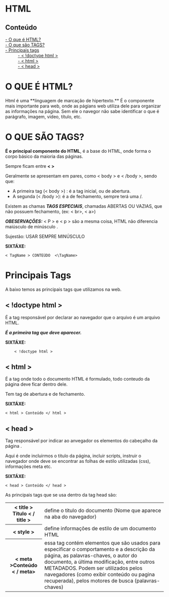 # HTML

## Conteúdo
<dl>
<dt>
     <a href="#HTML">- O que é HTML?</a>
</dt>
<dt>
     <a href="#TAG">- O que são TAGS?</a>
</dt>
<dt>
     <a href="#PrincTags">- Principais tags</a>
</dt>
        <dd> 
             <a href="#doctype">- < !doctype html ></a>
         </dd>
         <dd>
               <a href="#htmlTag">- <  html ></a>
         </dd>
	 <dd>
               <a href="#headTag">- <  head ></a>
         </dd>

</dl>


 <h1 id="HTML"> O QUE É HTML?</h1>
Html é uma **linguagem de marcação de hipertexto.** É o componente mais importante para web, onde as págians web utiliza dele para organizar as informações na página.
Sem ele o navegor não sabe identificar o que é parágrafo, imagem, video, título, etc.


 <h1 id="TAG"> O QUE SÃO TAGS?</h1>
 
**É o principal componente do HTML**, é a base do HTML, onde forma o corpo básico da maioria das páginas. 

Sempre ficam entre **< >**

Geralmente se apresentam em pares, como < body > e < /body >, sendo que: 
- A primeira tag (< body >) : é a tag inicial, ou de abertura.
- A segunda  (< /body >): é a de fechamento, sempre terá uma /.

Existem as chamas ***TAGS ESPECIAIS***, chamadas ABERTAS OU VAZIAS, que não possuem fechamento, (ex:  < br>, < a>) 

***OBESERVAÇÕES:***
   < P >  e < p > são a mesma coisa, HTML não diferencia maiúsculo de minúsculo .
   
 Sujestão: USAR SEMPRE MINÚSCULO 


**SIXTÁXE:**

	< TagName > CONTEÚDO  <\TagName> 

 <h1 id="PrincTags"> Principais Tags</h1>
 
A baixo temos as principais tags que utilizamos na web.

<h2 id="doctype"> < !doctype html > </h2>
É a tag responsável por declarar ao navegador que o arquivo é um arquivo HTML.


***É a primeira tag que deve aparecer.***

**SIXTÁXE:**

		< !doctype html > 

<h2 id="htmlTag"> <  html > </h2>
É a tag onde todo o documento HTML é formulado, todo conteudo da página deve ficar dentro dele.

Tem tag de abertura e de fechamento.

**SIXTÁXE:**

	< html > Conteúdo </ html > 

<h2 id="headTag"> <  head >  </h2>

Tag responsável por indicar ao anvegador os elementos do cabeçalho da página .

Aqui é onde incluirmos o titulo da página, incluir scripts, instruir o navegador onde deve se encontrar as folhas de estilo utilizadas (css), informações meta etc.

**SIXTÁXE:**

	< head > Conteúdo </ head > 


As principais tags que se usa dentro da tag head são:
<table> 
<tr>
      <th><  title > Titulo  < / title ></th> 
       <td> define o titulo do documento (Nome que aparece na aba do navegador) </td >
</tr> 
<tr>
  <th> <  style >  </th> 
  <td> define informações de estilo de um documento HTML  </td >
</tr> 
<tr>
<th>< meta >Conteúdo < / meta> </th>
      <td> essa tag contém elementos que são usados para especificar o comportamento e a descrição da página,  as palavras-chaves, o autor do documento, a última modificação, entre outros METADADOS. Podem ser utilizados pelos navegadores (como exibir conteúdo ou pagina recuperada), pelos motores de busca (palavras-chaves) 
	</td>
</tr>
</table> 

 





